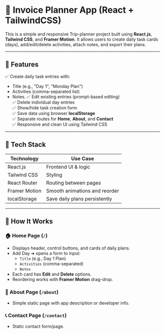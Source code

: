 # 🧾 Invoice Planner App (React + TailwindCSS)

This is a simple and responsive Trip-planner project built using **React.js**, **Tailwind CSS**, and **Framer Motion**. It allows users to create daily task cards (days), add/edit/delete activities, attach notes, and export their plans.

---

## 📌 Features

✅ Create daily task entries with:
- Title (e.g., "Day 1", "Monday Plan")
- Activities (comma-separated list)
- Notes.
✅ Edit existing entries (prompt-based editing)  
✅ Delete individual day entries  
✅ Show/hide task creation form  
✅ Save data using browser **localStorage**  
✅ Separate routes for **Home**, **About**, and **Contact**  
✅ Responsive and clean UI using Tailwind CSS

---

## 🧱 Tech Stack

| Technology    | Use Case                     |
|---------------|------------------------------|
| React.js      | Frontend UI & logic          |
| Tailwind CSS  | Styling                      |
| React Router  | Routing between pages        |
| Framer Motion | Smooth animations and reorder|
| localStorage  | Save daily plans persistently|

---

## 🚀 How It Works

### 🏠 Home Page (`/`)
- Displays header, control buttons, and cards of daily plans.
- Add Day ➜ opens a form to input:
  - `Title` (e.g., Day 1 Plan)
  - `Activities` (comma-separated)
  - `Notes`
- Each card has **Edit** and **Delete** options.
- Reordering works with **Framer Motion** drag-drop.

### 🧾 About Page (`/about`)
- Simple static page with app description or developer info.

### 📞 Contact Page (`/contact`)
- Static contact form/page.
